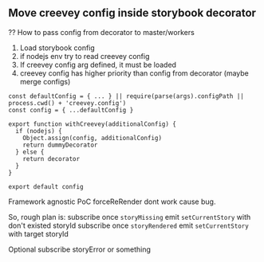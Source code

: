 ## Move creevey config inside storybook decorator

?? How to pass config from decorator to master/workers

1. Load storybook config
1. if nodejs env try to read creevey config
1. If creevey config arg defined, it must be loaded
1. creevey config has higher priority than config from decorator (maybe merge configs)

```tsx
const defaultConfig = { ... } || require(parse(args).configPath || process.cwd() + 'creevey.config')
const config = { ...defaultConfig }

export function withCreevey(additionalConfig) {
  if (nodejs) {
    Object.assign(config, additionalConfig)
    return dummyDecorator
  } else {
    return decorator
  }
}

export default config
```

Framework agnostic PoC
forceReRender dont work cause bug.

So, rough plan is:
subscribe once `storyMissing`
emit `setCurrentStory` with don't existed storyId
subscribe once `storyRendered`
emit `setCurrentStory` with target storyId

Optional subscribe storyError or something
